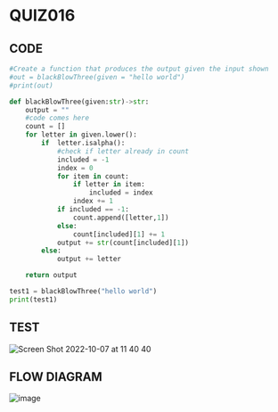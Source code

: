 # QUIZ016

## CODE
```.py
#Create a function that produces the output given the input shown
#out = blackBlowThree(given = "hello world")
#print(out)

def blackBlowThree(given:str)->str:
    output = ""
    #code comes here
    count = []
    for letter in given.lower():
        if  letter.isalpha():
            #check if letter already in count
            included = -1
            index = 0
            for item in count:
                if letter in item:
                    included = index
                index += 1
            if included == -1:
                count.append([letter,1])
            else:
                count[included][1] += 1
            output += str(count[included][1])
        else:
            output += letter

    return output

test1 = blackBlowThree("hello world")
print(test1)
```

## TEST

![Screen Shot 2022-10-07 at 11 40 40](https://user-images.githubusercontent.com/111761417/194456696-577c5b9f-6e27-452c-934b-bc011ac6f10e.png)

## FLOW DIAGRAM

![image](https://user-images.githubusercontent.com/111761417/194788227-0f8b28d0-c870-4bdb-b4f1-4a844761552d.png)
